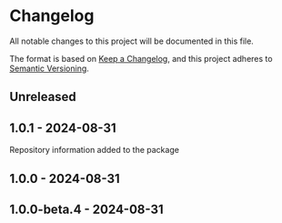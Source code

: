 # Changelog
All notable changes to this project will be documented in this file.

The format is based on [Keep a Changelog](https://keepachangelog.com/en/1.0.0/),
and this project adheres to [Semantic Versioning](https://semver.org/spec/v2.0.0.html).

## Unreleased

## 1.0.1 - 2024-08-31
Repository information added to the package

## 1.0.0 - 2024-08-31

## 1.0.0-beta.4 - 2024-08-31
